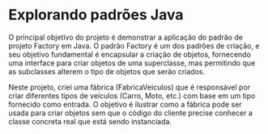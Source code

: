 # Explorando padrões Java

O principal objetivo do projeto é demonstrar a aplicação do padrão de projeto Factory em Java. O padrão Factory é um dos padrões de criação, e seu objetivo fundamental é encapsular a criação de objetos, fornecendo uma interface para criar objetos de uma superclasse, mas permitindo que as subclasses alterem o tipo de objetos que serão criados.

Neste projeto, criei uma fábrica (FabricaVeiculos) que é responsável por criar diferentes tipos de veículos (Carro, Moto, etc.) com base em um tipo fornecido como entrada. O objetivo é ilustrar como a fábrica pode ser usada para criar objetos sem que o código do cliente precise conhecer a classe concreta real que está sendo instanciada.
